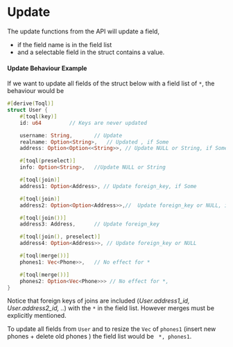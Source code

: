 # Update

The update functions from the API will update a field,
- if the field name is in the field list 
- and a selectable field in the struct contains a value.


#### Update Behaviour Example

If we want to update all fields of the struct below with a field list of `*`, the behaviour would be

```rust
#[derive(Toql)]
struct User {
	#[toql(key)]
	id: u64			// Keys are never updated	

	username: String,		// Update
	realname: Option<String>, 	// Updated , if Some
	address: Option<Option<<String>>, // Update NULL or String, if Some

	#[toql(preselect)]
	info: Option<String>, 	//Update NULL or String

	#[toql(join)]
	address1: Option<Address>, // Update foreign_key, if Some 

	#[toql(join)]
	address2: Option<Option<Address>>,//  Update foreign_key or NULL, if Some 

	#[toql(join())]
	address3: Address, 		// Update foreign_key

	#[toql(join(), preselect)]
	address4: Option<Address>>,	// Update foreign_key or NULL

	#[toql(merge())]
	phones1: Vec<Phone>>,	// No effect for *

	#[toql(merge())]
	phones2: Option<Vec<Phone>>> // No effect for *, 
}
```

Notice that foreign keys of joins are included (*User.address1_id, User.address2_id, ..*) with the `*` in the field list.
However merges must be explicitly mentioned. 

To update all fields from `User` and to resize the `Vec` of `phones1` (insert new phones + delete old phones ) the field list would be
` *, phones1`.






